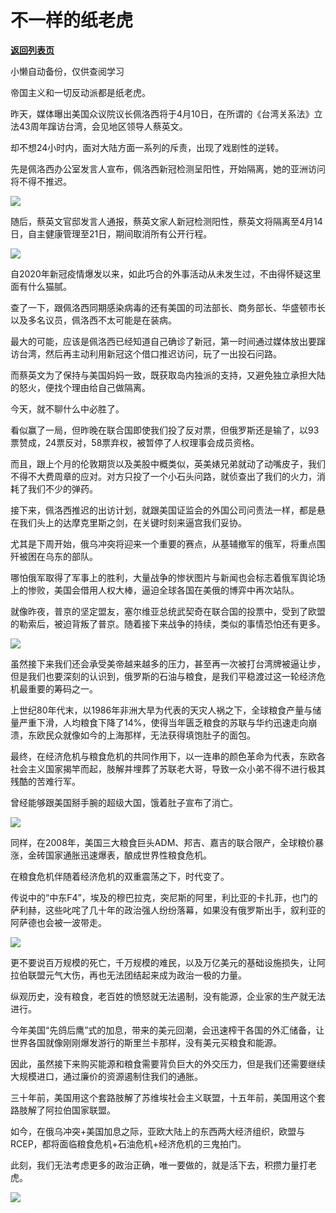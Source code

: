 # 不一样的纸老虎

[**返回列表页**](/gzh/政事堂2019)

小懒自动备份，仅供查阅学习

帝国主义和一切反动派都是纸老虎。

  

昨天，媒体曝出美国众议院议长佩洛西将于4月10日，在所谓的《台湾关系法》立法43周年蹿访台湾，会见地区领导人蔡英文。

  

却不想24小时内，面对大陆方面一系列的斥责，出现了戏剧性的逆转。  

  

先是佩洛西办公室发言人宣布，佩洛西新冠检测呈阳性，开始隔离，她的亚洲访问将不得不推迟。  

  

![](https://mmbiz.qpic.cn/mmbiz_jpg/rxhS23yu8cPpsjgewDUKOG44C1ZNwNXZTibBhEKRv0OWbpTjk25NYbOH90gAE7yNupLDDjcZibwa0EibxkldpJhEw/640?wx_fmt=jpeg)

  

随后，蔡英文官邸发言人通报，蔡英文家人新冠检测阳性，蔡英文将隔离至4月14日，自主健康管理至21日，期间取消所有公开行程。

  

![](https://mmbiz.qpic.cn/mmbiz_jpg/rxhS23yu8cPpsjgewDUKOG44C1ZNwNXZoKZWcDPqBalS5uXjicmHJdG7zWHJ7ENFJWUMFibPopLk46l4kOmuFvZw/640?wx_fmt=jpeg)

  

自2020年新冠疫情爆发以来，如此巧合的外事活动从未发生过，不由得怀疑这里面有什么猫腻。  

  

查了一下，跟佩洛西同期感染病毒的还有美国的司法部长、商务部长、华盛顿市长以及多名议员，佩洛西不太可能是在装病。  

  

最大的可能，应该是佩洛西已经知道自己确诊了新冠，第一时间通过媒体放出要蹿访台湾，然后再主动利用新冠这个借口推迟访问，玩了一出投石问路。  

  

而蔡英文为了保持与美国妈妈一致，既获取岛内独派的支持，又避免独立承担大陆的怒火，便找个理由给自己做隔离。

  

今天，就不聊什么中必胜了。

  

看似赢了一局，但昨晚在联合国即使我们投了反对票，但俄罗斯还是输了，以93票赞成，24票反对，58票弃权，被暂停了人权理事会成员资格。

  

而且，跟上个月的伦敦期货以及美股中概类似，英美婊兄弟就动了动嘴皮子，我们不得不大费周章的应对。对方只投了一个小石头问路，就侦查出了我们的火力，消耗了我们不少的弹药。

  

接下来，佩洛西推迟的出访计划，就跟美国证监会的外国公司问责法一样，都是悬在我们头上的达摩克里斯之剑，在关键时刻来逼宫我们妥协。  

  

尤其是下周开始，俄乌冲突将迎来一个重要的赛点，从基辅撤军的俄军，将重点围歼被困在乌东的部队。

  

哪怕俄军取得了军事上的胜利，大量战争的惨状图片与新闻也会标志着俄军舆论场上的惨败，美国会借用人权大棒，逼迫全球各国在美俄的博弈中再次站队。  

  

就像昨夜，普京的坚定盟友，塞尔维亚总统武契奇在联合国的投票中，受到了欧盟的勒索后，被迫背叛了普京。随着接下来战争的持续，类似的事情恐怕还有更多。

  

![](https://mmbiz.qpic.cn/mmbiz_jpg/rxhS23yu8cPpsjgewDUKOG44C1ZNwNXZRgCNAiagOjsys6WiblVD9X0Wtf7yNoOCaDwM6RDeBfJJqyr2nSnnNvicA/640?wx_fmt=jpeg)

  

虽然接下来我们还会承受美帝越来越多的压力，甚至再一次被打台湾牌被逼让步，但是我们也要深刻的认识到，俄罗斯的石油与粮食，是我们平稳渡过这一轮经济危机最重要的筹码之一。

  

上世纪80年代末，以1986年非洲大旱为代表的天灾人祸之下，全球粮食产量与储量严重下滑，人均粮食下降了14%，使得当年匮乏粮食的苏联与华约迅速走向崩溃，东欧民众就像如今的上海那样，无法获得填饱肚子的面包。  

  

最终，在经济危机与粮食危机的共同作用下，以一连串的颜色革命为代表，东欧各社会主义国家揭竿而起，肢解并埋葬了苏联老大哥，导致一众小弟不得不进行极其残酷的苦难行军。  

  

曾经能够跟美国掰手腕的超级大国，饿着肚子宣布了消亡。  

  

![](https://mmbiz.qpic.cn/mmbiz_jpg/rxhS23yu8cPpsjgewDUKOG44C1ZNwNXZyOGMPhhSZxZnjfEXwgJL264uicLUXgmHOmrGsq3IORofoUGGh8C3lIw/640?wx_fmt=jpeg)

  

同样，在2008年，美国三大粮食巨头ADM、邦吉、嘉吉的联合限产，全球粮价暴涨，金砖国家通胀迅速爆表，酿成世界性粮食危机。

  

在粮食危机伴随着经济危机的双重震荡之下，时代变了。

  

传说中的“中东F4”，埃及的穆巴拉克，突尼斯的阿里，利比亚的卡扎菲，也门的萨利赫，这些叱咤了几十年的政治强人纷纷落幕，如果没有俄罗斯出手，叙利亚的阿萨德也会被一波带走。

  

![](https://mmbiz.qpic.cn/mmbiz_jpg/rxhS23yu8cPpsjgewDUKOG44C1ZNwNXZQ90Tnd9bcDVo8zp9gukyVKeYM1s7vvpEL0BiaDlZIBSgx14BcoVWckw/640?wx_fmt=jpeg)

  

更不要说百万规模的死亡，千万规模的难民，以及万亿美元的基础设施损失，让阿拉伯联盟元气大伤，再也无法团结起来成为政治一极的力量。

  

纵观历史，没有粮食，老百姓的愤怒就无法遏制，没有能源，企业家的生产就无法进行。

  

今年美国“先鸽后鹰”式的加息，带来的美元回潮，会迅速榨干各国的外汇储备，让世界各国就像刚刚爆发游行的斯里兰卡那样，没有美元买粮食和能源。

  

因此，虽然接下来购买能源和粮食需要背负巨大的外交压力，但是我们还需要继续大规模进口，通过廉价的资源遏制住我们的通胀。

  

三十年前，美国用这个套路肢解了苏维埃社会主义联盟，十五年前，美国用这个套路肢解了阿拉伯国家联盟。

  

如今，在俄乌冲突+美国加息之际，亚欧大陆上的东西两大经济组织，欧盟与RCEP，都将面临粮食危机+石油危机+经济危机的三鬼拍门。  

  

此刻，我们无法考虑更多的政治正确，唯一要做的，就是活下去，积攒力量打老虎。  

  

![](https://mmbiz.qpic.cn/mmbiz_jpg/rxhS23yu8cPpsjgewDUKOG44C1ZNwNXZxxOOB6ZSO3zUQicF01GyZ1FFpT2XqVoUibDRicJvfpxLKWibIVBpj4sBOA/640?wx_fmt=jpeg)

  

